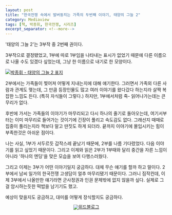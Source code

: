 ```yaml
---
layout: post
title: "한국전쟁 속에서 발버둥치는 가족의 두번째 이야기, 태양의 그늘 2"
category: Mediaview
tags: [책, 박종휘, 한국전쟁, 시리즈]
excerpt_separator: <!--more-->
---
```


'태양의 그늘 2'는 3부작 중 2번째 권이다.
<!--more-->
3부작으로 결정됐었고, 1부에 따로 1부임을 나타내는 표시가 없었기 때문에 다른 이름으로 나올 수도 있겠다 싶었는데, 그냥 한 이름으로 내기로 한 모양이다.

[![박종휘 - 태양의 그늘 2 표지](https://lh3.googleusercontent.com/-L0JqNUO_l9Q/VrBeeFjCE1I/AAAAAAAAQk8/Y11WKY0ap5c/w300-Ic42/shadow-of-the-sun-2-book-2016-cover.jpg "태양의 그늘 2는 찢어진 가족들의 이야기를 담았다.")](http://www.aladin.co.kr/shop/wproduct.aspx?ItemId=74508534&ttbkey=ttbreznoa0249001&COPYPaper=1)

2부에서는 가족들이 찢어져 어떻게 지내는지에 대해 얘기한다.
그러면서 가족외 다른 사람과 관계도 맺는데, 그 만큼 등장인물도 많고 여러 이야기를 왔다갔다 하는지라 살짝 복잡한 느낌도 든다.
(특히 자식들이 그렇다.)
하지만, 1부에서처럼 죽- 읽어나가는데는 큰 무리가 없다.

후반에 가서는 가족들의 이야기가 마무리되고 다시 하나의 줄기로 돌아오는데, 여기서부터는 이미 마무리로 들어가는 것이기에 긴장이 풀리고 속도감도 없다.
그래선지 때때로 집중이 풀리는지라 책보다 말고 딴짓도 하게 되더라.
끝까지 이야기에 몰입시키는 힘이 부족한것은 아쉬운 점이다.

나는 사실, 1부가 서두르듯 갑작스레 끝났기 때문에, 2부를 나름 기다렸었다.
다음 이야기를 읽고 싶었기 때문이다.
그리고 이제와 읽은 2부가 1부때와 달리 중간을 자른 느낌이 아니라 '하나의 엔딩'을 맞은 모습을 보여 다행스러웠다.

그리고 이제는 3부가 어떤 이야기일지 궁금하다.
대체 무슨 얘기를 할까 하고 말이다.
2부에서 남씨 일가의 한국전쟁 고생담이 얼추 마무리됐기 때문이다.
그러니 짐작컨데, 이제 3부에서 나올만한 얘기라면 군사정권과 인권 문제밖에 없지 않을까 싶다.
실제로 그걸 암시하는듯한 떡밥을 남기기도 했고.

예상이 맞을지도 궁금하고, 대미를 어떻게 장식할지도 궁금하다.

<div title="withblog" style="text-align: center; line-height: 1em;"><a href="https://withblog.net/campaign/link.php?p=73c3af227d7923af84385eddbfdb4f03fd71bdac9ef2e70e28fe3fee5e602d78&amp;v=3&amp;utm_campaign=sponsor&amp;utm_source=withblog&amp;utm_medium=banner" target="_blank"><img src="https://withblog.net/campaign/img.php?p=73c3af227d7923af84385eddbfdb4f03fd71bdac9ef2e70e28fe3fee5e602d78&amp;v=3" alt="위드블로그"></a><div align="center" style="font-size: 11px;"><a href="https://withblog.net/?utm_campaign=sponsor&amp;utm_source=withblog&amp;utm_medium=banner" style="color: #000; text-decoration: none;"></a></div></div>
